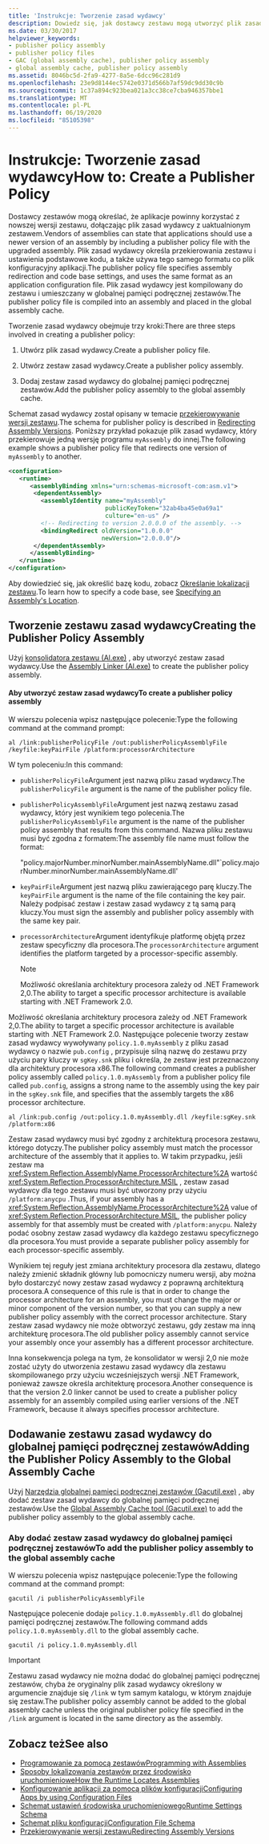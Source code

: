 ```yaml
---
title: 'Instrukcje: Tworzenie zasad wydawcy'
description: Dowiedz się, jak dostawcy zestawu mogą utworzyć plik zasad wydawcy z uaktualnionym zestawem w programie .NET, aby określić, że aplikacje mają korzystać z nowszej wersji.
ms.date: 03/30/2017
helpviewer_keywords:
- publisher policy assembly
- publisher policy files
- GAC (global assembly cache), publisher policy assembly
- global assembly cache, publisher policy assembly
ms.assetid: 8046bc5d-2fa9-4277-8a5e-6dcc96c281d9
ms.openlocfilehash: 23e9d8144ec5742e0371d566b7af59dc9dd30c9b
ms.sourcegitcommit: 1c37a894c923bea021a3cc38ce7cba946357bbe1
ms.translationtype: MT
ms.contentlocale: pl-PL
ms.lasthandoff: 06/19/2020
ms.locfileid: "85105398"
---
```

# <a name="how-to-create-a-publisher-policy"></a><span data-ttu-id="4898d-103">Instrukcje: Tworzenie zasad wydawcy</span><span class="sxs-lookup"><span data-stu-id="4898d-103">How to: Create a Publisher Policy</span></span>

<span data-ttu-id="4898d-104">Dostawcy zestawów mogą określać, że aplikacje powinny korzystać z nowszej wersji zestawu, dołączając plik zasad wydawcy z uaktualnionym zestawem.</span><span class="sxs-lookup"><span data-stu-id="4898d-104">Vendors of assemblies can state that applications should use a newer version of an assembly by including a publisher policy file with the upgraded assembly.</span></span> <span data-ttu-id="4898d-105">Plik zasad wydawcy określa przekierowania zestawu i ustawienia podstawowe kodu, a także używa tego samego formatu co plik konfiguracyjny aplikacji.</span><span class="sxs-lookup"><span data-stu-id="4898d-105">The publisher policy file specifies assembly redirection and code base settings, and uses the same format as an application configuration file.</span></span> <span data-ttu-id="4898d-106">Plik zasad wydawcy jest kompilowany do zestawu i umieszczany w globalnej pamięci podręcznej zestawów.</span><span class="sxs-lookup"><span data-stu-id="4898d-106">The publisher policy file is compiled into an assembly and placed in the global assembly cache.</span></span>

<span data-ttu-id="4898d-107">Tworzenie zasad wydawcy obejmuje trzy kroki:</span><span class="sxs-lookup"><span data-stu-id="4898d-107">There are three steps involved in creating a publisher policy:</span></span>

1. <span data-ttu-id="4898d-108">Utwórz plik zasad wydawcy.</span><span class="sxs-lookup"><span data-stu-id="4898d-108">Create a publisher policy file.</span></span>

2. <span data-ttu-id="4898d-109">Utwórz zestaw zasad wydawcy.</span><span class="sxs-lookup"><span data-stu-id="4898d-109">Create a publisher policy assembly.</span></span>

3. <span data-ttu-id="4898d-110">Dodaj zestaw zasad wydawcy do globalnej pamięci podręcznej zestawów.</span><span class="sxs-lookup"><span data-stu-id="4898d-110">Add the publisher policy assembly to the global assembly cache.</span></span>

<span data-ttu-id="4898d-111">Schemat zasad wydawcy został opisany w temacie [przekierowywanie wersji zestawu](redirect-assembly-versions.md).</span><span class="sxs-lookup"><span data-stu-id="4898d-111">The schema for publisher policy is described in [Redirecting Assembly Versions](redirect-assembly-versions.md).</span></span> <span data-ttu-id="4898d-112">Poniższy przykład pokazuje plik zasad wydawcy, który przekierowuje jedną wersję programu `myAssembly` do innej.</span><span class="sxs-lookup"><span data-stu-id="4898d-112">The following example shows a publisher policy file that redirects one version of `myAssembly` to another.</span></span>

```xml
<configuration>
   <runtime>
      <assemblyBinding xmlns="urn:schemas-microsoft-com:asm.v1">
       <dependentAssembly>
         <assemblyIdentity name="myAssembly"
                           publicKeyToken="32ab4ba45e0a69a1"
                           culture="en-us" />
         <!-- Redirecting to version 2.0.0.0 of the assembly. -->
         <bindingRedirect oldVersion="1.0.0.0"
                          newVersion="2.0.0.0"/>
       </dependentAssembly>
      </assemblyBinding>
   </runtime>
</configuration>
```

<span data-ttu-id="4898d-113">Aby dowiedzieć się, jak określić bazę kodu, zobacz [Określanie lokalizacji zestawu](specify-assembly-location.md).</span><span class="sxs-lookup"><span data-stu-id="4898d-113">To learn how to specify a code base, see [Specifying an Assembly's Location](specify-assembly-location.md).</span></span>

## <a name="creating-the-publisher-policy-assembly"></a><span data-ttu-id="4898d-114">Tworzenie zestawu zasad wydawcy</span><span class="sxs-lookup"><span data-stu-id="4898d-114">Creating the Publisher Policy Assembly</span></span>

<span data-ttu-id="4898d-115">Użyj [konsolidatora zestawu (Al.exe)](../tools/al-exe-assembly-linker.md) , aby utworzyć zestaw zasad wydawcy.</span><span class="sxs-lookup"><span data-stu-id="4898d-115">Use the [Assembly Linker (Al.exe)](../tools/al-exe-assembly-linker.md) to create the publisher policy assembly.</span></span>

#### <a name="to-create-a-publisher-policy-assembly"></a><span data-ttu-id="4898d-116">Aby utworzyć zestaw zasad wydawcy</span><span class="sxs-lookup"><span data-stu-id="4898d-116">To create a publisher policy assembly</span></span>

<span data-ttu-id="4898d-117">W wierszu polecenia wpisz następujące polecenie:</span><span class="sxs-lookup"><span data-stu-id="4898d-117">Type the following command at the command prompt:</span></span>

```console
al /link:publisherPolicyFile /out:publisherPolicyAssemblyFile /keyfile:keyPairFile /platform:processorArchitecture
```

<span data-ttu-id="4898d-118">W tym poleceniu:</span><span class="sxs-lookup"><span data-stu-id="4898d-118">In this command:</span></span>

- <span data-ttu-id="4898d-119">`publisherPolicyFile`Argument jest nazwą pliku zasad wydawcy.</span><span class="sxs-lookup"><span data-stu-id="4898d-119">The `publisherPolicyFile` argument is the name of the publisher policy file.</span></span>

- <span data-ttu-id="4898d-120">`publisherPolicyAssemblyFile`Argument jest nazwą zestawu zasad wydawcy, który jest wynikiem tego polecenia.</span><span class="sxs-lookup"><span data-stu-id="4898d-120">The `publisherPolicyAssemblyFile` argument is the name of the publisher policy assembly that results from this command.</span></span> <span data-ttu-id="4898d-121">Nazwa pliku zestawu musi być zgodna z formatem:</span><span class="sxs-lookup"><span data-stu-id="4898d-121">The assembly file name must follow the format:</span></span>

  <span data-ttu-id="4898d-122">"policy.majorNumber.minorNumber.mainAssemblyName.dll"</span><span class="sxs-lookup"><span data-stu-id="4898d-122">\`policy.majorNumber.minorNumber.mainAssemblyName.dll'</span></span>

- <span data-ttu-id="4898d-123">`keyPairFile`Argument jest nazwą pliku zawierającego parę kluczy.</span><span class="sxs-lookup"><span data-stu-id="4898d-123">The `keyPairFile` argument is the name of the file containing the key pair.</span></span> <span data-ttu-id="4898d-124">Należy podpisać zestaw i zestaw zasad wydawcy z tą samą parą kluczy.</span><span class="sxs-lookup"><span data-stu-id="4898d-124">You must sign the assembly and publisher policy assembly with the same key pair.</span></span>

- <span data-ttu-id="4898d-125">`processorArchitecture`Argument identyfikuje platformę objętą przez zestaw specyficzny dla procesora.</span><span class="sxs-lookup"><span data-stu-id="4898d-125">The `processorArchitecture` argument identifies the platform targeted by a processor-specific assembly.</span></span>

  > [!NOTE]
  > <span data-ttu-id="4898d-126">Możliwość określania architektury procesora zależy od .NET Framework 2,0.</span><span class="sxs-lookup"><span data-stu-id="4898d-126">The ability to target a specific processor architecture is available starting with .NET Framework 2.0.</span></span>

<span data-ttu-id="4898d-127">Możliwość określania architektury procesora zależy od .NET Framework 2,0.</span><span class="sxs-lookup"><span data-stu-id="4898d-127">The ability to target a specific processor architecture is available starting with .NET Framework 2.0.</span></span> <span data-ttu-id="4898d-128">Następujące polecenie tworzy zestaw zasad wydawcy wywoływany `policy.1.0.myAssembly` z pliku zasad wydawcy o nazwie `pub.config` , przypisuje silną nazwę do zestawu przy użyciu pary kluczy w `sgKey.snk` pliku i określa, że zestaw jest przeznaczony dla architektury procesora x86.</span><span class="sxs-lookup"><span data-stu-id="4898d-128">The following command creates a publisher policy assembly called `policy.1.0.myAssembly` from a publisher policy file called `pub.config`, assigns a strong name to the assembly using the key pair in the `sgKey.snk` file, and specifies that the assembly targets the x86 processor architecture.</span></span>

```console
al /link:pub.config /out:policy.1.0.myAssembly.dll /keyfile:sgKey.snk /platform:x86
```

<span data-ttu-id="4898d-129">Zestaw zasad wydawcy musi być zgodny z architekturą procesora zestawu, którego dotyczy.</span><span class="sxs-lookup"><span data-stu-id="4898d-129">The publisher policy assembly must match the processor architecture of the assembly that it applies to.</span></span> <span data-ttu-id="4898d-130">W takim przypadku, jeśli zestaw ma <xref:System.Reflection.AssemblyName.ProcessorArchitecture%2A> wartość <xref:System.Reflection.ProcessorArchitecture.MSIL> , zestaw zasad wydawcy dla tego zestawu musi być utworzony przy użyciu `/platform:anycpu` .</span><span class="sxs-lookup"><span data-stu-id="4898d-130">Thus, if your assembly has a <xref:System.Reflection.AssemblyName.ProcessorArchitecture%2A> value of <xref:System.Reflection.ProcessorArchitecture.MSIL>, the publisher policy assembly for that assembly must be created with `/platform:anycpu`.</span></span> <span data-ttu-id="4898d-131">Należy podać osobny zestaw zasad wydawcy dla każdego zestawu specyficznego dla procesora.</span><span class="sxs-lookup"><span data-stu-id="4898d-131">You must provide a separate publisher policy assembly for each processor-specific assembly.</span></span>

<span data-ttu-id="4898d-132">Wynikiem tej reguły jest zmiana architektury procesora dla zestawu, dlatego należy zmienić składnik główny lub pomocniczy numeru wersji, aby można było dostarczyć nowy zestaw zasad wydawcy z poprawną architekturą procesora.</span><span class="sxs-lookup"><span data-stu-id="4898d-132">A consequence of this rule is that in order to change the processor architecture for an assembly, you must change the major or minor component of the version number, so that you can supply a new publisher policy assembly with the correct processor architecture.</span></span> <span data-ttu-id="4898d-133">Stary zestaw zasad wydawcy nie może obtworzyć zestawu, gdy zestaw ma inną architekturę procesora.</span><span class="sxs-lookup"><span data-stu-id="4898d-133">The old publisher policy assembly cannot service your assembly once your assembly has a different processor architecture.</span></span>

<span data-ttu-id="4898d-134">Inna konsekwencja polega na tym, że konsolidator w wersji 2,0 nie może zostać użyty do utworzenia zestawu zasad wydawcy dla zestawu skompilowanego przy użyciu wcześniejszych wersji .NET Framework, ponieważ zawsze określa architekturę procesora.</span><span class="sxs-lookup"><span data-stu-id="4898d-134">Another consequence is that the version 2.0 linker cannot be used to create a publisher policy assembly for an assembly compiled using earlier versions of the .NET Framework, because it always specifies processor architecture.</span></span>

## <a name="adding-the-publisher-policy-assembly-to-the-global-assembly-cache"></a><span data-ttu-id="4898d-135">Dodawanie zestawu zasad wydawcy do globalnej pamięci podręcznej zestawów</span><span class="sxs-lookup"><span data-stu-id="4898d-135">Adding the Publisher Policy Assembly to the Global Assembly Cache</span></span>

<span data-ttu-id="4898d-136">Użyj [Narzędzia globalnej pamięci podręcznej zestawów (Gacutil.exe)](../tools/gacutil-exe-gac-tool.md) , aby dodać zestaw zasad wydawcy do globalnej pamięci podręcznej zestawów.</span><span class="sxs-lookup"><span data-stu-id="4898d-136">Use the [Global Assembly Cache tool (Gacutil.exe)](../tools/gacutil-exe-gac-tool.md) to add the publisher policy assembly to the global assembly cache.</span></span>

### <a name="to-add-the-publisher-policy-assembly-to-the-global-assembly-cache"></a><span data-ttu-id="4898d-137">Aby dodać zestaw zasad wydawcy do globalnej pamięci podręcznej zestawów</span><span class="sxs-lookup"><span data-stu-id="4898d-137">To add the publisher policy assembly to the global assembly cache</span></span>

<span data-ttu-id="4898d-138">W wierszu polecenia wpisz następujące polecenie:</span><span class="sxs-lookup"><span data-stu-id="4898d-138">Type the following command at the command prompt:</span></span>

```console
gacutil /i publisherPolicyAssemblyFile
```

<span data-ttu-id="4898d-139">Następujące polecenie dodaje `policy.1.0.myAssembly.dll` do globalnej pamięci podręcznej zestawów.</span><span class="sxs-lookup"><span data-stu-id="4898d-139">The following command adds `policy.1.0.myAssembly.dll` to the global assembly cache.</span></span>

```console
gacutil /i policy.1.0.myAssembly.dll
```

> [!IMPORTANT]
> <span data-ttu-id="4898d-140">Zestawu zasad wydawcy nie można dodać do globalnej pamięci podręcznej zestawów, chyba że oryginalny plik zasad wydawcy określony w argumencie znajduje się `/link` w tym samym katalogu, w którym znajduje się zestaw.</span><span class="sxs-lookup"><span data-stu-id="4898d-140">The publisher policy assembly cannot be added to the global assembly cache unless the original publisher policy file specified in the `/link` argument is located in the same directory as the assembly.</span></span>

## <a name="see-also"></a><span data-ttu-id="4898d-141">Zobacz też</span><span class="sxs-lookup"><span data-stu-id="4898d-141">See also</span></span>

- [<span data-ttu-id="4898d-142">Programowanie za pomocą zestawów</span><span class="sxs-lookup"><span data-stu-id="4898d-142">Programming with Assemblies</span></span>](../../standard/assembly/index.md)
- [<span data-ttu-id="4898d-143">Sposoby lokalizowania zestawów przez środowisko uruchomieniowe</span><span class="sxs-lookup"><span data-stu-id="4898d-143">How the Runtime Locates Assemblies</span></span>](../deployment/how-the-runtime-locates-assemblies.md)
- [<span data-ttu-id="4898d-144">Konfigurowanie aplikacji za pomocą plików konfiguracji</span><span class="sxs-lookup"><span data-stu-id="4898d-144">Configuring Apps by using Configuration Files</span></span>](index.md)
- [<span data-ttu-id="4898d-145">Schemat ustawień środowiska uruchomieniowego</span><span class="sxs-lookup"><span data-stu-id="4898d-145">Runtime Settings Schema</span></span>](./file-schema/runtime/index.md)
- [<span data-ttu-id="4898d-146">Schemat pliku konfiguracji</span><span class="sxs-lookup"><span data-stu-id="4898d-146">Configuration File Schema</span></span>](./file-schema/index.md)
- [<span data-ttu-id="4898d-147">Przekierowywanie wersji zestawu</span><span class="sxs-lookup"><span data-stu-id="4898d-147">Redirecting Assembly Versions</span></span>](redirect-assembly-versions.md)
